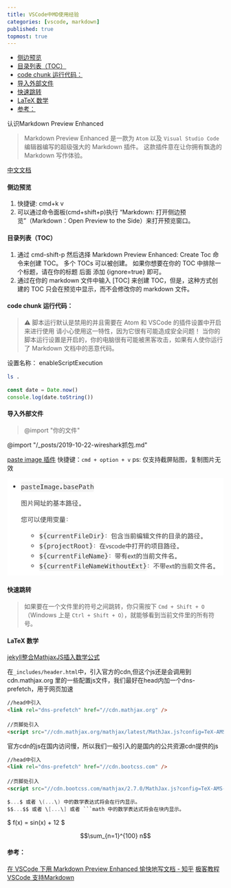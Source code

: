 ```yaml
---
title: VSCode中MD使用经验
categories: [vscode, markdown]
published: true
topmost: true
---
```


<!-- [TOC] -->
<!-- @import "[TOC]" {cmd="toc" depthFrom=1 depthTo=6 orderedList=false} -->

<!-- code_chunk_output -->

- [侧边预览](#侧边预览)
- [目录列表（TOC）](#目录列表toc)
- [code chunk 运行代码：](#code-chunk-运行代码)
- [导入外部文件](#导入外部文件)
- [快速跳转](#快速跳转)
- [LaTeX 数学](#latex-数学)
- [参考：](#参考)

<!-- /code_chunk_output -->

认识Markdown Preview Enhanced
> Markdown Preview Enhanced 是一款为 `Atom` 以及 `Visual Studio Code` 编辑器编写的超级强大的 Markdown 插件。 这款插件意在让你拥有飘逸的 Markdown 写作体验。

[中文文档](https://shd101wyy.github.io/markdown-preview-enhanced/#/zh-cn/)

#### 侧边预览
1. 快捷键: cmd+k v
2. 可以通过命令面板(cmd+shift+p)执行 “Markdown: 打开侧边预览”（Markdown：Open Preview to the Side）来打开预览窗口。

#### 目录列表（TOC）
1. 通过 cmd-shift-p 然后选择 Markdown Preview Enhanced: Create Toc 命令来创建 TOC。 多个 TOCs 可以被创建。 如果你想要在你的 TOC 中排除一个标题，请在你的标题 后面 添加 {ignore=true} 即可。
2. 通过在你的 markdown 文件中输入 [TOC] 来创建 TOC，但是，这种方式创建的 TOC 只会在预览中显示，而不会修改你的 markdown 文件。


#### code chunk 运行代码：
> ⚠️ 脚本运行默认是禁用的并且需要在 Atom 和 VSCode 的插件设置中开启来进行使用
请小心使用这一特性，因为它很有可能造成安全问题！ 当你的脚本运行设置是开启的，你的电脑很有可能被黑客攻击，如果有人使你运行了 Markdown 文档中的恶意代码。

设置名称： enableScriptExecution

```bash {}
ls .
```

```javascript {cmd="node"}
const date = Date.now()
console.log(date.toString())
```

#### 导入外部文件
> @import "你的文件"

@import "/_posts/2019-10-22-wireshark抓包.md"


[paste image 插件](https://marketplace.visualstudio.com/items?itemName=mushan.vscode-paste-image)
快捷键：`cmd + option + v`
ps: 仅支持截屏贴图，复制图片无效

![](/images/blog/2020-04-27-VSCode中MD使用经验/2020-04-27-16-54-55.png)

#### 快速跳转
> 如果要在一个文件里的符号之间跳转，你只需按下 `Cmd + Shift + O` （Windows 上是 `Ctrl + Shift + O`），就能够看到当前文件里的所有符号。

#### LaTeX 数学

[jekyll整合MathjaxJS插入数学公式](http://wanghengliang.cn/2018/10/MathjaxJS/)

在`_includes/header.html`中，引入官方的cdn,但这个js还是会调用到 cdn.mathjax.org 里的一些配置js文件，我们最好在head内加一个dns-prefetch，用于网页加速

```html
//head中引入
<link rel="dns-prefetch" href="//cdn.mathjax.org" />

//页脚处引入
<script src="//cdn.mathjax.org/mathjax/latest/MathJax.js?config=TeX-AMS-MML_HTMLorMML"></script>
```

官方cdn的js在国内访问慢，所以我们一般引入的是国内的公共资源cdn提供的js

```html
//head中引入
<link rel="dns-prefetch" href="//cdn.bootcss.com" />

//页脚处引入
<script src="//cdn.bootcss.com/mathjax/2.7.0/MathJax.js?config=TeX-AMS-MML_HTMLorMML"></script>
```

```c
$...$ 或者 \(...\) 中的数学表达式将会在行内显示。
$$...$$ 或者 \[...\] 或者 ```math 中的数学表达式将会在块内显示。
```

$ f(x) = sin(x) + 12 $

$$\sum_{n=1}^{100} n$$


#### 参考：

[在 VSCode 下用 Markdown Preview Enhanced 愉快地写文档 - 知乎](https://zhuanlan.zhihu.com/p/56699805)
[极客教程 VSCode 支持Markdown](https://geek-docs.com/vscode/vscode-tutorials/vscode-markdown-support.html)